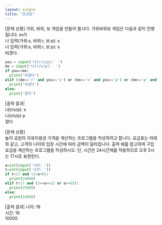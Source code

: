 ```yaml
---
layout: single
title: "조건문"
---
```


[문제 상황]
가위, 바위, 보 게임을 만들어 봅시다. 가위바위보 게임은 다음과 같이 진행됩니다.
ex1)  
나 입력(가위:s, 바위:r, 보:p): s  
너 입력(가위:s, 바위:r, 보:p): s  
비겼다.  

~~~python
you = input('너(r/s/p):  ')
me = input('나(r/s/p):  ')
if you==me:
  print('비겼다')
elif ((me=='r' and you=='s') or (me=='s' and you=='p') or (me=='p' and you=='r')):
  print('이겼다')
else:
  print('졌다')
~~~


|출력 결과|  
너(r/s/p):  s  
나(r/s/p)  p  
졌다

[문제 상황]  
 놀이 공원의 자유이용권 가격을 계산하는 프로그램을 작성하려고 합니다. 요금표는 아래와 같고, 고객의 나이와 입장 시간에 따라 금액이 달라집니다. 출력 예를 참고하여 구입요금을 계산하는 프로그램을 작성하시오. 단, 시간은 24시간제를 적용하므로 오후 5시는 17시로 표현한다. 
 
~~~python
a=int(input('나이: '))
t=int(input('시간: '))
if t<17 and 12<a<65:
  print(34000)
elif t<17 and (3<=a<=12 or a>=65):
  print(25000)
else:
  print(10000)
~~~

|출력 결과|
나이: 18  
시간: 19  
10000
